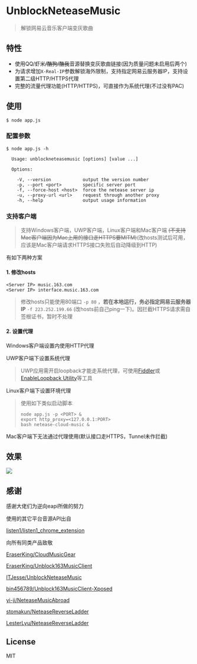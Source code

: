 # UnblockNeteaseMusic

> 解锁网易云音乐客户端变灰歌曲

## 特性

- 使用QQ/虾米~~/酷狗/酷我~~音源替换变灰歌曲链接(因为质量问题未启用后两个)
- 为请求增加`X-Real-IP`参数解锁海外限制，支持指定网易云服务器IP，支持设置第二级HTTP/HTTPS代理
- 完整的流量代理功能(HTTP/HTTPS)，可直接作为系统代理(不过没有PAC)

## 使用

```
$ node app.js
```

### 配置参数

```
$ node app.js -h

  Usage: unblockneteasemusic [options] [value ...]

  Options:

    -V, --version            output the version number
    -p, --port <port>        specific server port
    -f, --force-host <host>  force the netease server ip
    -u, --proxy-url <url>    request through another proxy
    -h, --help               output usage information
```

### 支持客户端

> 支持Windows客户端，UWP客户端，Linux客户端和Mac客户端 ~~(不支持Mac客户端因为Mac上用的接口走HTTPS要MITM)~~(改hosts测试后可用，应该是Mac客户端请求HTTPS接口失败后自动降级到HTTP)

有如下两种方案

#### 1. 修改hosts
```
<Server IP> music.163.com
<Server IP> interface.music.163.com
```

> 修改hosts只能使用80端口 `-p 80` ，**若在本地运行，务必指定网易云服务器IP** `-f 223.252.199.66` (改hosts前自己ping一下)。因拦截HTTPS请求需自签根证书，暂时不处理

#### 2. 设置代理
Windows客户端设置内使用HTTP代理

UWP客户端下设置系统代理

> UWP应用需开启loopback才能走系统代理，可使用[Fiddler](https://www.telerik.com/fiddler)或[EnableLoopback Utility](https://github.com/tiagonmas/Windows-Loopback-Exemption-Manager)等工具

Linux客户端下设置环境代理

> 使用如下类似启动脚本
>
> ```
> node app.js -p <PORT> &
> export http_proxy=<127.0.0.1:PORT>
> bash netease-cloud-music &
> ```

Mac客户端下无法通过代理使用(默认接口走HTTPS，Tunnel未作拦截)

## 效果

![](./screenshot.png)

## 感谢

感谢大佬们为逆向eapi所做的努力

使用的其它平台音源API出自

[listen1/listen1_chrome_extension](https://github.com/listen1/listen1_chrome_extension)

向所有同类产品致敬

[EraserKing/CloudMusicGear](https://github.com/EraserKing/CloudMusicGear)

[EraserKing/Unblock163MusicClient](https://github.com/EraserKing/Unblock163MusicClient)

[ITJesse/UnblockNeteaseMusic](https://github.com/ITJesse/UnblockNeteaseMusic/)

[bin456789/Unblock163MusicClient-Xposed](https://github.com/bin456789/Unblock163MusicClient-Xposed)

[yi-ji/NeteaseMusicAbroad](https://github.com/yi-ji/NeteaseMusicAbroad)

[stomakun/NeteaseReverseLadder](https://github.com/stomakun/NeteaseReverseLadder/)

[LesterLyu/NeteaseReverseLadder](https://github.com/LesterLyu/NeteaseReverseLadder)

## License

MIT